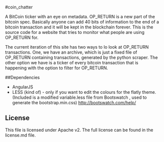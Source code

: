#coin_chatter

A BitCoin ticker with an eye on metadata.  OP_RETURN is a new part of the bitcoin spec.  Basically anyone can add 40 bits of information to the end of a bitcoin transaction and it will be kept in the blockchain forever.  This is the source code for a website that tries to monitor what people are using OP_RETURN for.

The current iteration of this site has two ways to lo look at OP_RETURN transactions.  One, we have an archive, which is just a fixed file of OP_RETURN containing transactions, generated by the python scraper. The other option we have is a ticker of every bitcoin transaction that is happening with the option to filter for OP_RETURN.

##Dependencies

* AngularJS
* LESS (kind of) - only if you want to edit the colours for the flatly theme. (Included is a modified variable.less file from Bootswatch , used to generate the bootstrap.min.css) http://bootswatch.com/help/

## License

This file is licensed under Apache v2.  The full license can be found in the license.md file.